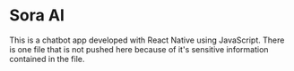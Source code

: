 # Sora AI
This is a chatbot app developed with React Native using JavaScript. There is one file that is not pushed here because of it's sensitive information contained in the file.
